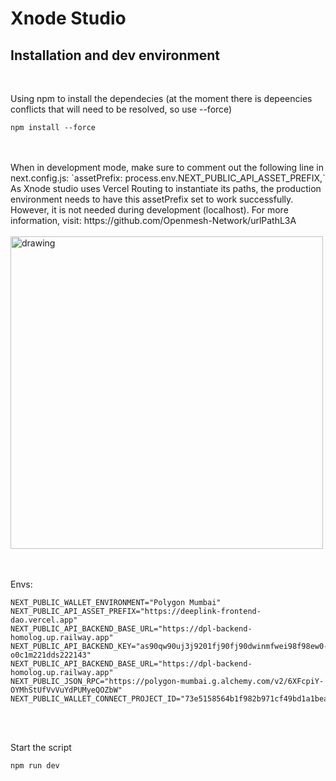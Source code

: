 # Xnode Studio

## Installation and dev environment

</br>

Using npm to install the dependecies (at the moment there is depeencies conflicts that will need to be resolved, so use --force)

```shell
npm install --force
```

</br>
</br>
When in development mode, make sure to comment out the following line in next.config.js: `assetPrefix: process.env.NEXT_PUBLIC_API_ASSET_PREFIX,`
As Xnode studio uses Vercel Routing to instantiate its paths, the production environment needs to have this assetPrefix set to work successfully. However, it is not needed during development (localhost). For more information, visit: https://github.com/Openmesh-Network/urlPathL3A
</br>
</br>
<img src="https://github.com/Openmesh-Network/xnode-console-frontend/assets/82957886/22ed0294-65a7-4b2f-92f9-60461e4cf790" alt="drawing" style="width:500px;"/>

</br>
</br>
</br>

Envs:

```shell
NEXT_PUBLIC_WALLET_ENVIRONMENT="Polygon Mumbai"
NEXT_PUBLIC_API_ASSET_PREFIX="https://deeplink-frontend-dao.vercel.app"
NEXT_PUBLIC_API_BACKEND_BASE_URL="https://dpl-backend-homolog.up.railway.app"
NEXT_PUBLIC_API_BACKEND_KEY="as90qw90uj3j9201fj90fj90dwinmfwei98f98ew0-o0c1m221dds222143"
NEXT_PUBLIC_API_BACKEND_BASE_URL="https://dpl-backend-homolog.up.railway.app"
NEXT_PUBLIC_JSON_RPC="https://polygon-mumbai.g.alchemy.com/v2/6XFcpiY-OYMhStUfVvVuYdPUMyeQOZbW"
NEXT_PUBLIC_WALLET_CONNECT_PROJECT_ID="73e5158564b1f982b971cf49bd1a1bea"
```

</br>
</br>

Start the script

```shell
npm run dev
```
